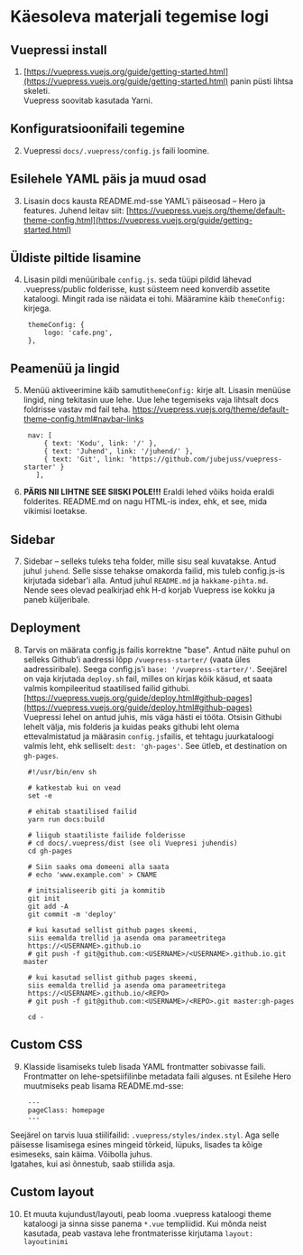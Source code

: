 # Käesoleva materjali tegemise logi
## Vuepressi install
1. [https://vuepress.vuejs.org/guide/getting-started.html](https://vuepress.vuejs.org/guide/getting-started.html) panin püsti lihtsa skeleti.  
Vuepress soovitab kasutada Yarni.  
## Konfiguratsioonifaili tegemine
2.  Vuepressi `docs/.vuepress/config.js` faili loomine.  

## Esilehele YAML päis ja muud osad
3. Lisasin docs kausta README.md-sse YAML'i päiseosad – Hero ja features. Juhend leitav siit: [https://vuepress.vuejs.org/theme/default-theme-config.html](https://vuepress.vuejs.org/guide/getting-started.html)  
## Üldiste piltide lisamine
4. Lisasin pildi menüüribale `config.js`. seda tüüpi pildid lähevad .vuepress/public folderisse, kust süsteem need konverdib assetite kataloogi. Mingit rada ise näidata ei tohi. Määramine käib `themeConfig:` kirjega.

        themeConfig: {
            logo: 'cafe.png',
        },
## Peamenüü ja lingid
5. Menüü aktiveerimine käib samuti`themeConfig:` kirje alt. Lisasin menüüse lingid, ning tekitasin uue lehe. Uue lehe tegemiseks vaja lihtsalt docs foldrisse vastav md fail teha. [https://vuepress.vuejs.org/theme/default-theme-config.html#navbar-links ](https://vuepress.vuejs.org/theme/default-theme-config.html#navbar-links ) 
        
        nav: [
            { text: 'Kodu', link: '/' },
            { text: 'Juhend', link: '/juhend/' },
            { text: 'Git', link: 'https://github.com/jubejuss/vuepress-starter' }
          ],
6. **PÄRIS NII LIHTNE SEE SIISKI POLE!!!**  Eraldi lehed võiks hoida eraldi folderites. README.md on nagu HTML-is index, ehk, et see, mida vikimisi loetakse.
## Sidebar
7. Sidebar – selleks tuleks teha folder, mille sisu seal kuvatakse. Antud juhul `juhend`. Selle sisse tehakse omakorda failid, mis tuleb config.js-is kirjutada sidebar'i alla. Antud juhul `README.md` ja `hakkame-pihta.md`. Nende sees olevad pealkirjad ehk H-d korjab Vuepress ise kokku ja paneb küljeribale.
## Deployment
8. Tarvis on määrata config.js failis korrektne "base". Antud näite puhul on selleks Github'i aadressi lõpp `/vuepress-starter/` (vaata üles aadressiribale). Seega config.js'i `base: '/vuepress-starter/'`. Seejärel on vaja kirjutada `deploy.sh` fail, milles on kirjas kõik käsud, et saata valmis kompileeritud staatilised failid githubi.  [https://vuepress.vuejs.org/guide/deploy.html#github-pages](https://vuepress.vuejs.org/guide/deploy.html#github-pages)  
Vuepressi lehel on antud juhis, mis väga hästi ei tööta. Otsisin Githubi lehelt välja, mis folderis ja kuidas peaks githubi leht olema ettevalmistatud ja määrasin `config.js`failis, et tehtagu juurkataloogi valmis leht, ehk selliselt: `dest: 'gh-pages'`. See ütleb, et destination on `gh-pages`.
        
        #!/usr/bin/env sh

        # katkestab kui on vead
        set -e

        # ehitab staatilised failid
        yarn run docs:build

        # liigub staatiliste failide folderisse
        # cd docs/.vuepress/dist (see oli Vuepresi juhendis)
        cd gh-pages

        # Siin saaks oma domeeni alla saata
        # echo 'www.example.com' > CNAME
        
        # initsialiseerib giti ja kommitib
        git init
        git add -A
        git commit -m 'deploy'
        
        # kui kasutad sellist github pages skeemi, 
        siis eemalda trellid ja asenda oma parameetritega 
        https://<USERNAME>.github.io
        # git push -f git@github.com:<USERNAME>/<USERNAME>.github.io.git master
        
        # kui kasutad sellist github pages skeemi, 
        siis eemalda trellid ja asenda oma parameetritega 
        https://<USERNAME>.github.io/<REPO>
        # git push -f git@github.com:<USERNAME>/<REPO>.git master:gh-pages

        cd -
## Custom CSS
9. Klasside lisamiseks tuleb lisada YAML frontmatter sobivasse faili. Frontmatter on lehe-spetsiifilinbe metadata faili alguses. nt Esilehe Hero muutmiseks peab lisama README.md-sse:
        
        ---
        pageClass: homepage
        ---
Seejärel on tarvis luua stiilifailid: `.vuepress/styles/index.styl`. Aga selle päisesse lisamisega esines mingeid tõrkeid, lüpuks, lisades ta kõige esimeseks, sain käima. Võibolla juhus.  
Igatahes, kui asi õnnestub, saab stiilida asja.

## Custom layout
10. Et muuta kujundust/layouti, peab looma .vuepress kataloogi theme kataloogi ja sinna sisse panema `*.vue` templiidid. Kui mõnda neist kasutada, peab vastava lehe frontmaterisse kirjutama `layout: layoutinimi`
